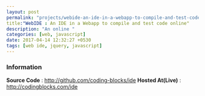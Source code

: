 ```yaml
---
layout: post
permalink: "projects/webide-an-ide-in-a-webapp-to-compile-and-test-code-online"
title:"WebIDE : An IDE in a Webapp to compile and test code online"
description: "An online "
categories: [web, javascript]
date: 2017-04-14 12:32:27 +0530
tags: [web ide, jquery, javascript]
---
```



### Information

**Source Code** : <http://github.com/coding-blocks/ide>
**Hosted At(Live)** : <http://codingblocks.com/ide>

